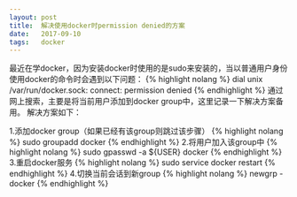 ```yaml
---
layout: post
title:  解决使用docker时permission denied的方案
date:   2017-09-10
tags:   docker
---
```

最近在学docker，因为安装docker时使用的是sudo来安装的，当以普通用户身份使用docker的命令时会遇到以下问题：
{% highlight nolang %}
dial unix /var/run/docker.sock: connect: permission denied
{% endhighlight %}
通过网上搜索，主要是将当前用户添加到docker group中，这里记录一下解决方案备用。
解决方案如下：

1.添加docker group（如果已经有该group则跳过该步骤）
{% highlight nolang %}
sudo groupadd docker
{% endhighlight %}
2.将用户加入该group中
{% highlight nolang %}
sudo gpasswd -a ${USER} docker
{% endhighlight %}
3.重启docker服务
{% highlight nolang %}
sudo service docker restart
{% endhighlight %}
4.切换当前会话到新group
{% highlight nolang %}
newgrp - docker
{% endhighlight %}